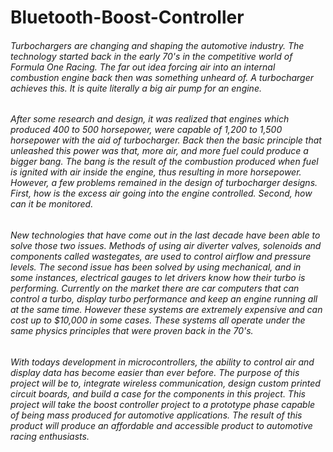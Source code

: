 # Bluetooth-Boost-Controller

###### Turbochargers are changing and shaping the automotive industry. The technology started back in the early 70's in the competitive world of Formula One Racing. The far out idea forcing air into an internal  combustion engine back then was something unheard of. A turbocharger achieves this. It is quite literally a big air pump for an engine. 

###### After some research and design, it was realized that engines which produced 400 to 500 horsepower, were capable of 1,200 to 1,500 horsepower with the aid of turbocharger. Back then the basic principle that unleashed this power was that, more air, and more fuel could produce a bigger bang. The bang is the result of the combustion produced when fuel is ignited with air inside the engine, thus resulting in more horsepower. However, a few problems remained in the design of turbocharger designs. First, how is the excess air going into the engine controlled. Second, how can it be monitored.

###### New technologies that have come out in the last decade have been able to solve those two issues. Methods of using air diverter valves, solenoids and components called wastegates, are used to control airflow and pressure levels. The second issue has been solved by using mechanical, and in some instances, electrical gauges to let drivers know how their turbo is performing. Currently on the market there are car computers that can control a turbo, display turbo performance and keep an engine running all at the same time. However these systems are extremely expensive and can cost up to $10,000 in some cases. These systems all operate under the same physics principles that were proven back in the 70's. 

###### With todays development in microcontrollers, the ability to control air and display data has become easier than ever before. The purpose of this project will be to, integrate wireless communication, design custom printed circuit boards, and build a case for the components in this project. This project will take the boost controller project to a prototype phase capable of being mass produced for automotive applications. The result of this product will produce an affordable and accessible product to automotive racing enthusiasts.